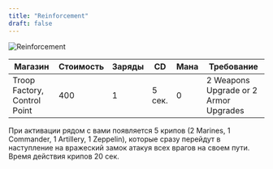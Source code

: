 ```yaml
---
title: "Reinforcement"
draft: false
---
```


![Reinforcement](/media/Items/BTNMaintenance.JPG)

| Магазин         | Стоимость | Заряды | CD       | Мана | Требование |
| --------------  | --------- | ------ | -------- | ---- |----------- |
| Troop Factory, Control Point | 400       | 1      | 5 сек.  | 0    | 2 Weapons Upgrade or 2 Armor Upgrades        |

При активации рядом с вами появляется 5 крипов (2 Marines, 1 Commander, 1 Artillery, 1 Zeppelin), которые сразу перейдут в наступление на вражеский замок атакуя всех врагов на своем пути. Время действия крипов 20 сек.